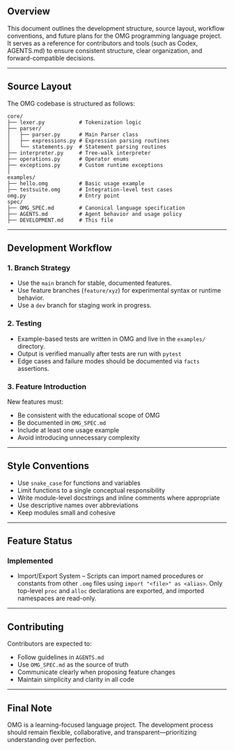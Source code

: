 ## Overview

This document outlines the development structure, source layout, workflow conventions, and future plans for the OMG programming language project. It serves as a reference for contributors and tools (such as Codex, AGENTS.md) to ensure consistent structure, clear organization, and forward-compatible decisions.

---

## Source Layout

The OMG codebase is structured as follows:

```
core/
├── lexer.py           # Tokenization logic
├── parser/
│   ├── parser.py      # Main Parser class
│   ├── expressions.py # Expression parsing routines
│   └── statements.py  # Statement parsing routines
├── interpreter.py     # Tree-walk interpreter
├── operations.py      # Operator enums
├── exceptions.py      # Custom runtime exceptions
│
examples/
├── hello.omg          # Basic usage example
├── testsuite.omg      # Integration-level test cases
omg.py                 # Entry point
spec/
├── OMG_SPEC.md        # Canonical language specification
├── AGENTS.md          # Agent behavior and usage policy
├── DEVELOPMENT.md     # This file
```

---

## Development Workflow

### 1. Branch Strategy

* Use the `main` branch for stable, documented features.
* Use feature branches (`feature/xyz`) for experimental syntax or runtime behavior.
* Use a `dev` branch for staging work in progress.

### 2. Testing

* Example-based tests are written in OMG and live in the `examples/` directory.
* Output is verified manually after tests are run with `pytest`
* Edge cases and failure modes should be documented via `facts` assertions.

### 3. Feature Introduction

New features must:

* Be consistent with the educational scope of OMG
* Be documented in `OMG_SPEC.md`
* Include at least one usage example
* Avoid introducing unnecessary complexity

---

## Style Conventions

* Use `snake_case` for functions and variables
* Limit functions to a single conceptual responsibility
* Write module-level docstrings and inline comments where appropriate
* Use descriptive names over abbreviations
* Keep modules small and cohesive

---

## Feature Status

### Implemented

* Import/Export System – Scripts can import named procedures or constants from other `.omg` files using `import "<file>" as <alias>`. Only top-level `proc` and `alloc` declarations are exported, and imported namespaces are read-only.

---

## Contributing

Contributors are expected to:

* Follow guidelines in `AGENTS.md`
* Use `OMG_SPEC.md` as the source of truth
* Communicate clearly when proposing feature changes
* Maintain simplicity and clarity in all code

---

## Final Note

OMG is a learning-focused language project. The development process should remain flexible, collaborative, and transparent—prioritizing understanding over perfection.
